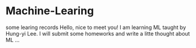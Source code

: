 # Machine-Learing
some learing records
Hello, nice to meet you!
I am learning ML taught by Hung-yi Lee. I will submit some homeworks and write a litte thought about ML
...
